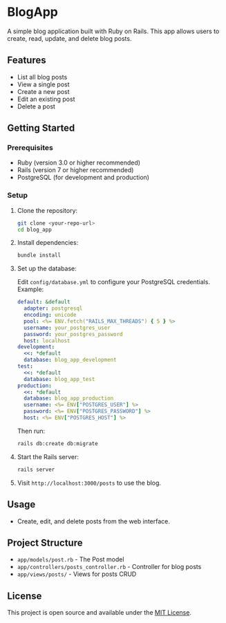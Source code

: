 # BlogApp

A simple blog application built with Ruby on Rails. This app allows users to create, read, update, and delete blog posts.

## Features
- List all blog posts
- View a single post
- Create a new post
- Edit an existing post
- Delete a post

## Getting Started

### Prerequisites
- Ruby (version 3.0 or higher recommended)
- Rails (version 7 or higher recommended)
- PostgreSQL (for development and production)

### Setup
1. Clone the repository:
   ```sh
   git clone <your-repo-url>
   cd blog_app
   ```
2. Install dependencies:
   ```sh
   bundle install
   ```
3. Set up the database:
   
   Edit `config/database.yml` to configure your PostgreSQL credentials. Example:
   ```yaml
   default: &default
     adapter: postgresql
     encoding: unicode
     pool: <%= ENV.fetch("RAILS_MAX_THREADS") { 5 } %>
     username: your_postgres_user
     password: your_postgres_password
     host: localhost
   development:
     <<: *default
     database: blog_app_development
   test:
     <<: *default
     database: blog_app_test
   production:
     <<: *default
     database: blog_app_production
     username: <%= ENV["POSTGRES_USER"] %>
     password: <%= ENV["POSTGRES_PASSWORD"] %>
     host: <%= ENV["POSTGRES_HOST"] %>
   ```
   
   Then run:
   ```sh
   rails db:create db:migrate
   ```
4. Start the Rails server:
   ```sh
   rails server
   ```
5. Visit `http://localhost:3000/posts` to use the blog.

## Usage
- Create, edit, and delete posts from the web interface.

## Project Structure
- `app/models/post.rb` - The Post model
- `app/controllers/posts_controller.rb` - Controller for blog posts
- `app/views/posts/` - Views for posts CRUD

## License
This project is open source and available under the [MIT License](LICENSE).
